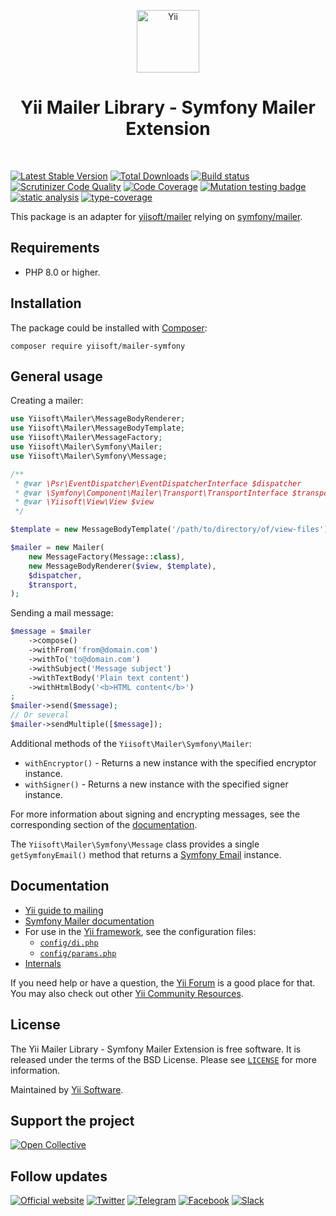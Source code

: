 <p align="center">
    <a href="https://github.com/yiisoft" target="_blank">
        <img src="https://yiisoft.github.io/docs/images/yii_logo.svg" height="100px" alt="Yii">
    </a>
    <h1 align="center">Yii Mailer Library - Symfony Mailer Extension</h1>
    <br>
</p>

[![Latest Stable Version](https://poser.pugx.org/yiisoft/mailer-symfony/v/stable.png)](https://packagist.org/packages/yiisoft/mailer-symfony)
[![Total Downloads](https://poser.pugx.org/yiisoft/mailer-symfony/downloads.png)](https://packagist.org/packages/yiisoft/mailer-symfony)
[![Build status](https://github.com/yiisoft/mailer-symfony/workflows/build/badge.svg)](https://github.com/yiisoft/mailer-symfony/actions?query=workflow%3Abuild)
[![Scrutinizer Code Quality](https://scrutinizer-ci.com/g/yiisoft/mailer-symfony/badges/quality-score.png?b=master)](https://scrutinizer-ci.com/g/yiisoft/mailer-symfony/?branch=master)
[![Code Coverage](https://scrutinizer-ci.com/g/yiisoft/mailer-symfony/badges/coverage.png?b=master)](https://scrutinizer-ci.com/g/yiisoft/mailer-symfony/?branch=master)
[![Mutation testing badge](https://img.shields.io/endpoint?style=flat&url=https%3A%2F%2Fbadge-api.stryker-mutator.io%2Fgithub.com%2Fyiisoft%2Fmailer-symfony%2Fmaster)](https://dashboard.stryker-mutator.io/reports/github.com/yiisoft/mailer-symfony/master)
[![static analysis](https://github.com/yiisoft/mailer-symfony/workflows/static%20analysis/badge.svg)](https://github.com/yiisoft/mailer-symfony/actions?query=workflow%3A%22static+analysis%22)
[![type-coverage](https://shepherd.dev/github/yiisoft/mailer-symfony/coverage.svg)](https://shepherd.dev/github/yiisoft/mailer-symfony)

This package is an adapter for [yiisoft/mailer](https://github.com/yiisoft/mailer) relying on
[symfony/mailer](https://github.com/symfony/mailer).

## Requirements

- PHP 8.0 or higher.

## Installation

The package could be installed with [Composer](https://getcomposer.org):

```shell
composer require yiisoft/mailer-symfony
```

## General usage

Creating a mailer:

```php
use Yiisoft\Mailer\MessageBodyRenderer;
use Yiisoft\Mailer\MessageBodyTemplate;
use Yiisoft\Mailer\MessageFactory;
use Yiisoft\Mailer\Symfony\Mailer;
use Yiisoft\Mailer\Symfony\Message;

/**
 * @var \Psr\EventDispatcher\EventDispatcherInterface $dispatcher
 * @var \Symfony\Component\Mailer\Transport\TransportInterface $transport
 * @var \Yiisoft\View\View $view
 */

$template = new MessageBodyTemplate('/path/to/directory/of/view-files');

$mailer = new Mailer(
    new MessageFactory(Message::class),
    new MessageBodyRenderer($view, $template),
    $dispatcher,
    $transport,
);
```

Sending a mail message:

```php
$message = $mailer
    ->compose()
    ->withFrom('from@domain.com')
    ->withTo('to@domain.com')
    ->withSubject('Message subject')
    ->withTextBody('Plain text content')
    ->withHtmlBody('<b>HTML content</b>')
;
$mailer->send($message);
// Or several
$mailer->sendMultiple([$message]);
```

Additional methods of the `Yiisoft\Mailer\Symfony\Mailer`:

- `withEncryptor()` - Returns a new instance with the specified encryptor instance.
- `withSigner()` - Returns a new instance with the specified signer instance.

For more information about signing and encrypting messages, see the corresponding section of the
[documentation](https://symfony.com/doc/current/mailer.html#signing-and-encrypting-messages).

The `Yiisoft\Mailer\Symfony\Message` class provides a single `getSymfonyEmail()` method that returns
a [Symfony Email](https://symfony.com/doc/current/mailer.html#creating-sending-messages) instance.

## Documentation

- [Yii guide to mailing](https://github.com/yiisoft/docs/blob/master/guide/en/tutorial/mailing.md)
- [Symfony Mailer documentation](https://symfony.com/doc/current/mailer.html)
- For use in the [Yii framework](https://www.yiiframework.com/), see the configuration files:
  - [`config/di.php`](https://github.com/yiisoft/mailer-symfony/blob/master/config/di.php)
  - [`config/params.php`](https://github.com/yiisoft/mailer-symfony/blob/master/config/params.php)
- [Internals](docs/internals.md)

If you need help or have a question, the [Yii Forum](https://forum.yiiframework.com/c/yii-3-0/63) is a good place for that.
You may also check out other [Yii Community Resources](https://www.yiiframework.com/community).

## License

The Yii Mailer Library - Symfony Mailer Extension is free software. It is released under the terms of the BSD License.
Please see [`LICENSE`](./LICENSE.md) for more information.

Maintained by [Yii Software](https://www.yiiframework.com/).

## Support the project

[![Open Collective](https://img.shields.io/badge/Open%20Collective-sponsor-7eadf1?logo=open%20collective&logoColor=7eadf1&labelColor=555555)](https://opencollective.com/yiisoft)

## Follow updates

[![Official website](https://img.shields.io/badge/Powered_by-Yii_Framework-green.svg?style=flat)](https://www.yiiframework.com/)
[![Twitter](https://img.shields.io/badge/twitter-follow-1DA1F2?logo=twitter&logoColor=1DA1F2&labelColor=555555?style=flat)](https://twitter.com/yiiframework)
[![Telegram](https://img.shields.io/badge/telegram-join-1DA1F2?style=flat&logo=telegram)](https://t.me/yii3en)
[![Facebook](https://img.shields.io/badge/facebook-join-1DA1F2?style=flat&logo=facebook&logoColor=ffffff)](https://www.facebook.com/groups/yiitalk)
[![Slack](https://img.shields.io/badge/slack-join-1DA1F2?style=flat&logo=slack)](https://yiiframework.com/go/slack)
